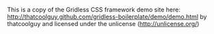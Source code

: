 This is a copy of the Gridless CSS framework demo site here: http://thatcoolguy.github.com/gridless-boilerplate/demo/demo.html by thatcoolguy and licensed under the unlicense (http://unlicense.org/)